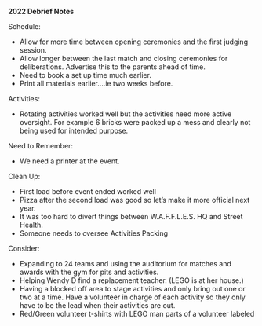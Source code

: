
**2022 Debrief Notes**

Schedule:



* Allow for more time between opening ceremonies and the first judging session.
* Allow longer between the last match and closing ceremonies for deliberations.  Advertise this to the parents ahead of time.
* Need to book a set up time much earlier.
* Print all materials earlier….ie two weeks before.

Activities:


* Rotating activities worked well but the activities need more active oversight.  For example 6 bricks were packed up a mess and clearly not being used for intended purpose.

Need to Remember:


* We need a printer at the event.

Clean Up:

* First load before event ended worked well
* Pizza after the second load was good so let’s make it more official next year.
* It was too hard to divert things between W.A.F.F.L.E.S. HQ and Street Health.
* Someone needs to oversee Activities Packing

Consider:

* Expanding to 24 teams and using the auditorium for matches and awards with the gym for pits and activities.
* Helping Wendy D find a replacement teacher.  (LEGO is at her house.)
* Having a blocked off area to stage activities and only bring out one or two at a time.  Have a volunteer in charge of each activity so they only have to be the lead when their activities are out.
* Red/Green volunteer t-shirts with LEGO man parts of a volunteer labeled
